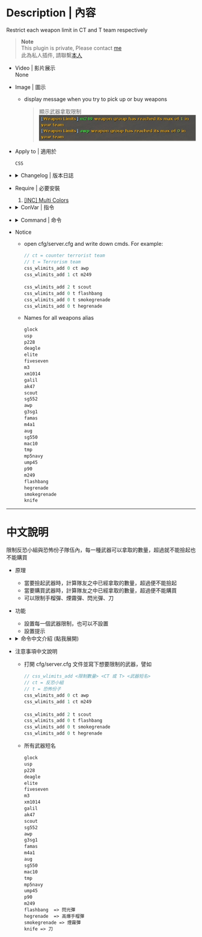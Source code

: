 
# Description | 內容
Restrict each weapon limit in CT and T team respectively

> __Note__ <br/>
This plugin is private, Please contact [me](https://github.com/fbef0102/Game-Private_Plugin#私人插件列表-private-plugins-list)<br/>
此為私人插件, 請聯繫[本人](https://github.com/fbef0102/Game-Private_Plugin#私人插件列表-private-plugins-list)

* Video | 影片展示
    <br/>None

* Image | 圖示
	* display message when you try to pick up or buy weapons 
        > 顯示武器拿取限制
        <br/>![css_weapon_limit_1](image/css_weapon_limit_1.jpg)

* Apply to | 適用於
    ```
    CSS
    ```

* <details><summary>Changelog | 版本日誌</summary>

    * v1.0
	    * Initial Release
</details>

* Require | 必要安裝
	1. [[INC] Multi Colors](https://github.com/fbef0102/L4D1_2-Plugins/releases/tag/Multi-Colors)

* <details><summary>ConVar | 指令</summary>

    * cfg/sourcemod/css_weapon_limit.cfg
        ```php
        // Time interval bewteen weapon limit notify. (0=off)
        css_weapon_limit_cooltime_block "3.0"

        // 0=Plugin off, 1=Plugin on.
        css_weapon_limit_enable "1"
        ```
</details>

* <details><summary>Command | 命令</summary>
    
    * **Add a weapon limit**
		```php
        css_wlimits_add <limit> <CT or T> <weapon alias>
		```
</details>

* Notice
    * open cfg/server.cfg and write down cmds. For example:
        ```php
        // ct = counter terrorist team
        // t = Terrorism team
        css_wlimits_add 0 ct awp
        css_wlimits_add 1 ct m249

        css_wlimits_add 2 t scout
        css_wlimits_add 0 t flashbang
        css_wlimits_add 0 t smokegrenade
        css_wlimits_add 0 t hegrenade
        ```

    * Names for all weapons alias
        ```php
        glock
        usp
        p228
        deagle 
        elite 
        fiveseven 
        m3 
        xm1014
        galil 
        ak47 
        scout 
        sg552 
        awp 
        g3sg1 
        famas 
        m4a1 
        aug 
        sg550 
        mac10 
        tmp 
        mp5navy 
        ump45 
        p90 
        m249
        flashbang 
        hegrenade 
        smokegrenade
        knife
        ```

- - - -
# 中文說明
限制反恐小組與恐怖份子隊伍內，每一種武器可以拿取的數量，超過就不能撿起也不能購買

* 原理
    * 當要撿起武器時，計算隊友之中已經拿取的數量，超過便不能撿起
    * 當要購買武器時，計算隊友之中已經拿取的數量，超過便不能購買
    * 可以限制手榴彈、煙霧彈、閃光彈、刀

* 功能
    * 設置每一個武器限制，也可以不設置
    * 設置提示

* <details><summary>命令中文介紹 (點我展開)</summary>

    * **Add a weapon limit**
        ```php
        css_wlimits_add <限制數量> <CT 或 T> <武器短名>
        ```
</details>


* 注意事項中文說明
    * 打開 cfg/server.cfg 文件並寫下想要限制的武器，譬如
        ```php
        // css_wlimits_add <限制數量> <CT 或 T> <武器短名>
        // ct = 反恐小組
        // t = 恐怖份子
        css_wlimits_add 0 ct awp
        css_wlimits_add 1 ct m249

        css_wlimits_add 2 t scout
        css_wlimits_add 0 t flashbang
        css_wlimits_add 0 t smokegrenade
        css_wlimits_add 0 t hegrenade
        ```

    * 所有武器短名
        ```php
        glock
        usp
        p228
        deagle 
        elite 
        fiveseven 
        m3 
        xm1014
        galil 
        ak47 
        scout 
        sg552 
        awp 
        g3sg1 
        famas 
        m4a1 
        aug 
        sg550 
        mac10 
        tmp 
        mp5navy 
        ump45 
        p90 
        m249
        flashbang  => 閃光彈
        hegrenade  => 高爆手榴彈
        smokegrenade => 煙霧彈
        knife => 刀
        ```
